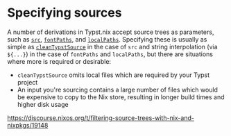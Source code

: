 # Specifying sources

A number of derivations in Typst.nix accept source trees as parameters, such as
[`src`](api/derivations/mk-typst-derivation.md#src),
[`fontPaths`](api/derivations/mk-typst-derivation.md#fontpaths), and
[`localPaths`](api/derivations/mk-typst-derivation.md#localpaths). Specifying
these is usually as simple as
[`cleanTypstSource`](api/utilities/clean-typst-source.md) in the case of `src`
and string interpolation (via `${...}`) in the case of `fontPaths` and
`localPaths`, but there are situations where more is required or desirable:

- `cleanTypstSource` omits local files which are required by your Typst project
- An input you're sourcing contains a large number of files which would be
  expensive to copy to the Nix store, resulting in longer build times and higher
  disk usage

<https://discourse.nixos.org/t/filtering-source-trees-with-nix-and-nixpkgs/19148>
